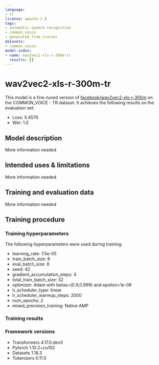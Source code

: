```yaml
---
language:
- tr
license: apache-2.0
tags:
- automatic-speech-recognition
- common_voice
- generated_from_trainer
datasets:
- common_voice
model-index:
- name: wav2vec2-xls-r-300m-tr
  results: []
---
```


<!-- This model card has been generated automatically according to the information the Trainer had access to. You
should probably proofread and complete it, then remove this comment. -->

# wav2vec2-xls-r-300m-tr

This model is a fine-tuned version of [facebook/wav2vec2-xls-r-300m](https://huggingface.co/facebook/wav2vec2-xls-r-300m) on the COMMON_VOICE - TR dataset.
It achieves the following results on the evaluation set:
- Loss: 5.4570
- Wer: 1.0

## Model description

More information needed

## Intended uses & limitations

More information needed

## Training and evaluation data

More information needed

## Training procedure

### Training hyperparameters

The following hyperparameters were used during training:
- learning_rate: 7.5e-05
- train_batch_size: 8
- eval_batch_size: 8
- seed: 42
- gradient_accumulation_steps: 4
- total_train_batch_size: 32
- optimizer: Adam with betas=(0.9,0.999) and epsilon=1e-08
- lr_scheduler_type: linear
- lr_scheduler_warmup_steps: 2000
- num_epochs: 2
- mixed_precision_training: Native AMP

### Training results



### Framework versions

- Transformers 4.17.0.dev0
- Pytorch 1.10.2+cu102
- Datasets 1.18.3
- Tokenizers 0.11.0
